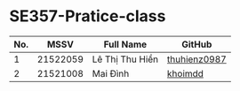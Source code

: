 # SE357-Pratice-class
  | No. | MSSV | Full Name | GitHub |
|-------|-------|-------|-------|
| 1 | 21522059 | Lê Thị Thu Hiền  | [thuhienz0987](https://github.com/thuhienz0987) |
| 2 | 21521008 | Mai Đình  | [khoimdd](https://github.com/khoimdd) |
